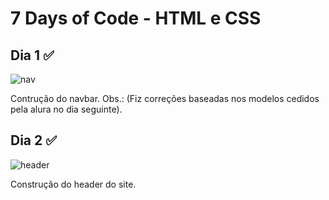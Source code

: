 # 7 Days of Code - HTML e CSS

## Dia 1 ✅
![nav](./.github/nav.png)

Contrução do navbar. Obs.: (Fiz correções baseadas nos modelos cedidos pela alura no dia seguinte).

## Dia 2 ✅
![header](./.github/header.png)

Construção do header do site. 

